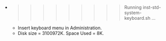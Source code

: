 * >>>>>>>>> Running inst-std-system-keyboard.sh ...
  * Insert keyboard menu in Administration.
  * Disk size = 3100972K. Space Used = 8K.
